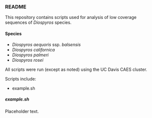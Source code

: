 ### README

This repository contains scripts used for analysis of low coverage sequences of _Diospyros_ species.

#### Species
* _Diospyros aequoris_ ssp. _balsensis_
* _Diospyros californica_
* _Diospyros palmeri_
* _Diospyros rosei_

All scripts were run (except as noted) using the UC Davis CAES cluster. 

Scripts include:
* example.sh

##### example.sh
Placeholder text.
